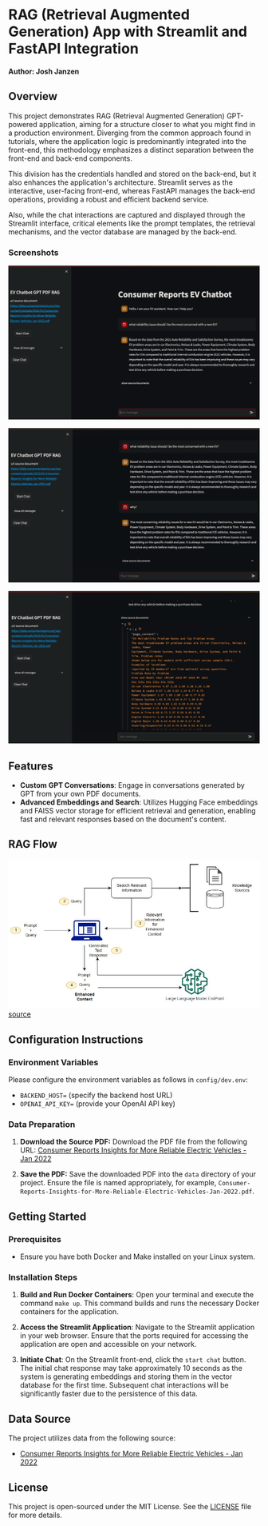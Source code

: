 # RAG (Retrieval Augmented Generation) App with Streamlit and FastAPI Integration

#### Author: Josh Janzen

## Overview

This project demonstrates RAG (Retrieval Augmented Generation) GPT-powered application, aiming for a structure closer to what you might find in a production environment. Diverging from the common approach found in tutorials, where the application logic is predominantly integrated into the front-end, this methodology emphasizes a distinct separation between the front-end and back-end components.

This division has the credentials handled and stored on the back-end, but it also enhances the application's architecture. Streamlit serves as the interactive, user-facing front-end, whereas FastAPI manages the back-end operations, providing a robust and efficient backend service.

Also, while the chat interactions are captured and displayed through the Streamlit interface, critical elements like the prompt templates, the retrieval mechanisms, and the vector database are managed by the back-end.


### Screenshots
![First Question](screenshots/1st_question.png)

![Second Question](screenshots/2nd_question.png)

![Source Documents](screenshots/source_documents.png)


## Features

- **Custom GPT Conversations**: Engage in conversations generated by GPT from your own PDF documents.
- **Advanced Embeddings and Search**: Utilizes Hugging Face embeddings and FAISS vector storage for efficient retrieval and generation, enabling fast and relevant responses based on the document's content.


## RAG Flow

![Source Documents](screenshots/rag-aws.jpeg)
[source](https://aws.amazon.com/what-is/retrieval-augmented-generation/)


## Configuration Instructions

### Environment Variables
Please configure the environment variables as follows in `config/dev.env`:
- `BACKEND_HOST=` (specify the backend host URL)
- `OPENAI_API_KEY=` (provide your OpenAI API key)

### Data Preparation

1. **Download the Source PDF:**
   Download the PDF file from the following URL:
   [Consumer Reports Insights for More Reliable Electric Vehicles - Jan 2022](https://data.consumerreports.org/wp-content/uploads/2022/01/Consumer-Reports-Insights-for-More-Reliable-Electric-Vehicles-Jan-2022.pdf)

2. **Save the PDF:**
   Save the downloaded PDF into the `data` directory of your project. Ensure the file is named appropriately, for example, `Consumer-Reports-Insights-for-More-Reliable-Electric-Vehicles-Jan-2022.pdf`.


## Getting Started

### Prerequisites
- Ensure you have both Docker and Make installed on your Linux system.

### Installation Steps

1. **Build and Run Docker Containers**: Open your terminal and execute the command `make up`. This command builds and runs the necessary Docker containers for the application.

2. **Access the Streamlit Application**: Navigate to the Streamlit application in your web browser. Ensure that the ports required for accessing the application are open and accessible on your network.

3. **Initiate Chat**: On the Streamlit front-end, click the `start chat` button. The initial chat response may take approximately 10 seconds as the system is generating embeddings and storing them in the vector database for the first time. Subsequent chat interactions will be significantly faster due to the persistence of this data.


## Data Source
The project utilizes data from the following source:
- [Consumer Reports Insights for More Reliable Electric Vehicles - Jan 2022](https://data.consumerreports.org/wp-content/uploads/2022/01/Consumer-Reports-Insights-for-More-Reliable-Electric-Vehicles-Jan-2022.pdf)

## License

This project is open-sourced under the MIT License. See the [LICENSE](LICENSE) file for more details.
